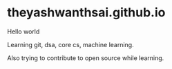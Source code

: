 # theyashwanthsai.github.io
Hello world












Learning git, dsa, core cs, machine learning.









Also trying to contribute to open source while learning.
